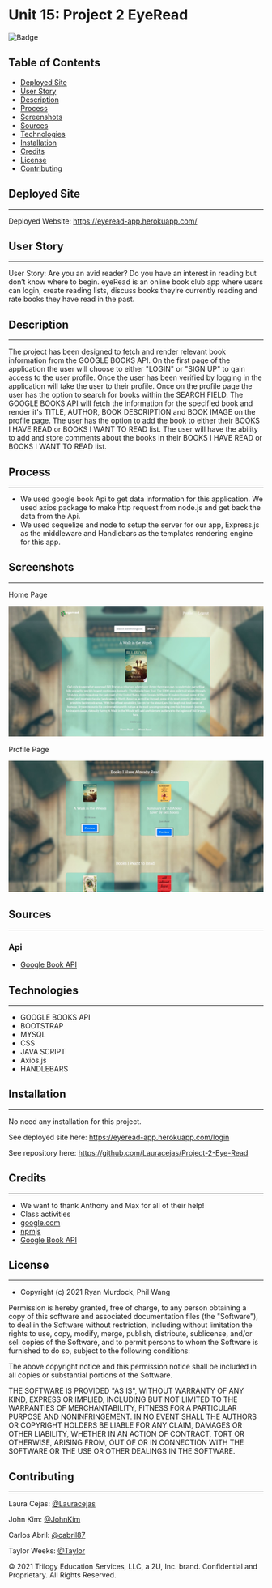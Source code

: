 # Unit 15: Project 2 EyeRead
![Badge](https://img.shields.io/badge/License-MIT-blue.svg)

## Table of Contents

* [Deployed Site](#deployed-site)
* [User Story](#user-story)
* [Description](#description)
* [Process](#process)
* [Screenshots](#screenshots)
* [Sources](#sources)
* [Technologies](#Technologies)
* [Installation](#installation)
* [Credits](#Credits)
* [License](#License)
* [Contributing](#contributing)

## Deployed Site
---
Deployed Website: https://eyeread-app.herokuapp.com/

## User Story
---
User Story:  Are you an avid reader?  Do you have an interest in reading but don’t know where to begin.  eyeRead is an online book club app where users can login, create reading lists, discuss books they’re currently reading and rate books they have read in the past.

## Description
---
The project has been designed to fetch and render relevant book information from the GOOGLE BOOKS API.  On the first page of the application the user will choose to either "LOGIN" or "SIGN UP" to gain access to the user profile.  Once the user has been verified by logging in the application will take the user to their profile.  Once on the profile page the user has the option to search for books within the SEARCH FIELD.  The GOOGLE BOOKS API will fetch the information for the specified book and render it's TITLE, AUTHOR, BOOK DESCRIPTION and BOOK IMAGE on the profile page.  The user has the option to add the book to either their BOOKS I HAVE READ or BOOKS I WANT TO READ list.  The user will have the ability to add and store comments about the books in their BOOKS I HAVE READ or BOOKS I WANT TO READ list.

## Process
---
- We used google book Api to get data information for this application. We used axios package to make http request from node.js and get back the data from the Api. 
- We used sequelize and node to setup the server for our app, Express.js as the middleware and Handlebars as the templates rendering engine for this app.

## Screenshots
---
Home Page

![Home Screenshot](./public/images/Search.JPG)

Profile Page

![Home Screenshot](./public/images/profile.JPG)

## Sources
---

### Api
* [Google Book API](http://books.google.com/books/content?id=gK98gXR8onwC&printsec=frontcover&img=1&zoom=5&edge=curl&source=gbs_api)

## Technologies
---
- GOOGLE BOOKS API
- BOOTSTRAP
- MYSQL
- CSS
- JAVA SCRIPT
- Axios.js
- HANDLEBARS

## Installation
---
No need any installation for this project.

See deployed site here: https://eyeread-app.herokuapp.com/login

See repository here: https://github.com/Lauracejas/Project-2-Eye-Read

## Credits
---
- We want to thank Anthony and Max for all of their help!
- Class activities
- [google.com](https://www.google.com/)
- [npmjs](https://www.npmjs.com/)
- [Google Book API](http://books.google.com/books/content?id=gK98gXR8onwC&printsec=frontcover&img=1&zoom=5&edge=curl&source=gbs_api)

## License
---
- Copyright (c) 2021 Ryan Murdock, Phil Wang

Permission is hereby granted, free of charge, to any person obtaining a copy
of this software and associated documentation files (the "Software"), to deal
in the Software without restriction, including without limitation the rights
to use, copy, modify, merge, publish, distribute, sublicense, and/or sell
copies of the Software, and to permit persons to whom the Software is
furnished to do so, subject to the following conditions:

The above copyright notice and this permission notice shall be included in all
copies or substantial portions of the Software.

THE SOFTWARE IS PROVIDED "AS IS", WITHOUT WARRANTY OF ANY KIND, EXPRESS OR
IMPLIED, INCLUDING BUT NOT LIMITED TO THE WARRANTIES OF MERCHANTABILITY,
FITNESS FOR A PARTICULAR PURPOSE AND NONINFRINGEMENT. IN NO EVENT SHALL THE
AUTHORS OR COPYRIGHT HOLDERS BE LIABLE FOR ANY CLAIM, DAMAGES OR OTHER
LIABILITY, WHETHER IN AN ACTION OF CONTRACT, TORT OR OTHERWISE, ARISING FROM,
OUT OF OR IN CONNECTION WITH THE SOFTWARE OR THE USE OR OTHER DEALINGS IN THE
SOFTWARE.

## Contributing
---

Laura Cejas: [@Lauracejas](https://github.com/Lauracejas)

John Kim: [@JohnKim](https://github.com/mother426)

Carlos Abril: [@cabril87](https://github.com/cabril87git)

Taylor Weeks: [@Taylor](https://github.com/tweeks07)


© 2021 Trilogy Education Services, LLC, a 2U, Inc. brand. Confidential and Proprietary. All Rights Reserved.